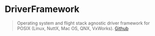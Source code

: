 # DriverFramework

> Operating system and flight stack agnostic driver framework for POSIX (Linux, NuttX, Mac OS, QNX, VxWorks). [Github](https://github.com/PX4/DriverFramework)

